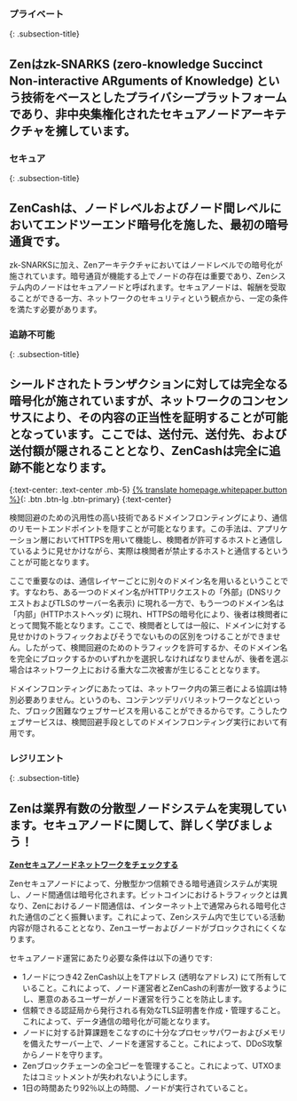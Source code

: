 ### プライベート
{: .subsection-title}
## Zenはzk-SNARKS (zero-knowledge Succinct Non-interactive ARguments of Knowledge) という技術をベースとしたプライバシープラットフォームであり、非中央集権化されたセキュアノードアーキテクチャを擁しています。

### セキュア
{: .subsection-title}
## ZenCashは、ノードレベルおよびノード間レベルにおいてエンドツーエンド暗号化を施した、最初の暗号通貨です。
zk-SNARKSに加え、Zenアーキテクチャにおいてはノードレベルでの暗号化が施されています。暗号通貨が機能する上でノードの存在は重要であり、Zenシステム内のノードはセキュアノードと呼ばれます。セキュアノードは、報酬を受取ることができる一方、ネットワークのセキュリティという観点から、一定の条件を満たす必要があります。

### 追跡不可能
{: .subsection-title}
## シールドされたトランザクションに対しては完全なる暗号化が施されていますが、ネットワークのコンセンサスにより、その内容の正当性を証明することが可能となっています。ここでは、送付元、送付先、および送付額が隠されることとなり、ZenCashは完全に追跡不能となります。

{:text-center: .text-center .mb-5}
[{% translate homepage.whitepaper.button %}]({{site.baseurl_root}}{{site.data.whitepapers[site.lang]}}){: .btn .btn-lg .btn-primary}
{:text-center}

検閲回避のための汎用性の高い技術であるドメインフロンティングにより、通信のリモートエンドポイントを隠すことが可能となります。この手法は、アプリケーション層においてHTTPSを用いて機能し、検閲者が許可するホストと通信しているように見せかけながら、実際は検閲者が禁止するホストと通信するということが可能となります。

ここで重要なのは、通信レイヤーごとに別々のドメイン名を用いるということです。すなわち、ある一つのドメイン名がHTTPリクエストの「外部」(DNSリクエストおよびTLSのサーバー名表示) に現れる一方で、もう一つのドメイン名は「内部」(HTTPホストヘッダ) に現れ、HTTPSの暗号化により、後者は検閲者にとって閲覧不能となります。ここで、検閲者としては一般に、ドメインに対する見せかけのトラフィックおよびそうでないものの区別をつけることができません。したがって、検閲回避のためのトラフィックを許可するか、そのドメイン名を完全にブロックするかのいずれかを選択しなければなりませんが、後者を選ぶ場合はネットワーク上における重大な二次被害が生じることとなります。

ドメインフロンティングにあたっては、ネットワーク内の第三者による協調は特別必要ありません。というのも、コンテンツデリバリネットワークなどといった、ブロック困難なウェブサービスを用いることができるからです。こうしたウェブサービスは、検閲回避手段としてのドメインフロンティング実行において有用です。

### レジリエント
{: .subsection-title}
## Zenは業界有数の分散型ノードシステムを実現しています。セキュアノードに関して、詳しく学びましょう！
**[Zenセキュアノードネットワークをチェックする](https://securenodes.na.zensystem.io/)**

Zenセキュアノードによって、分散型かつ信頼できる暗号通貨システムが実現し、ノード間通信は暗号化されます。ビットコインにおけるトラフィックとは異なり、Zenにおけるノード間通信は、インターネット上で通常みられる暗号化された通信のごとく振舞います。これによって、Zenシステム内で生じている活動内容が隠されることとなり、Zenユーザーおよびノードがブロックされにくくなります。

セキュアノード運営にあたり必要な条件は以下の通りです:
* 1ノードにつき42 ZenCash以上をTアドレス (透明なアドレス) にて所有していること。これによって、ノード運営者とZenCashの利害が一致するようにし、悪意のあるユーザーがノード運営を行うことを防止します。
* 信頼できる認証局から発行される有効なTLS証明書を作成・管理すること。これによって、データ通信の暗号化が可能となります。
* ノードに対する計算課題をこなすのに十分なプロセッサパワーおよびメモリを備えたサーバー上で、ノードを運営すること。これによって、DDoS攻撃からノードを守ります。
* Zenブロックチェーンの全コピーを管理すること。これによって、UTXOまたはコミットメントが失われないようにします。
* 1日の時間あたり92％以上の時間、ノードが実行されていること。
